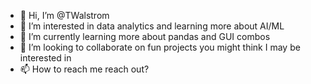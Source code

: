 - 👋 Hi, I’m @TWalstrom
- 👀 I’m interested in data analytics and learning more about AI/ML
- 🌱 I’m currently learning more about pandas and GUI combos
- 💞️ I’m looking to collaborate on fun projects you might think I may be interested in
- 📫 How to reach me reach out?

<!---
TWalstrom/TWalstrom is a ✨ special ✨ repository because its `README.md` (this file) appears on your GitHub profile.
You can click the Preview link to take a look at your changes.
--->
